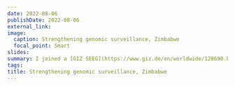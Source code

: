```yaml
---
date: 2022-08-06
publishDate: 2022-08-06
external_link: 
image:
  caption: Strengthening genomic surveillance, Zimbabwe
  focal_point: Smart
slides: 
summary: I joined a [GIZ SEEG](https://www.giz.de/en/worldwide/128690.html) (German Epidemic Preparedness Team) mission to Zimbabwe, providing training in real-time sequencing and bioinformatics for SARS-CoV-2 genomic surveillance and capacity building in the country.
tags:
title: Strengthening genomic surveillance, Zimbabwe
---
```

